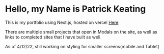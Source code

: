 Hello, my Name is Patrick Keating
===============================

This is my portfolio using Next.js, hosted on vercel [Here]()

There are multiple small projects that open in Modals on the site, as well as links to 
completed sites that I have built as well.

As of 4/12/22, still working on styling for smaller screens(mobile and Tablet)
